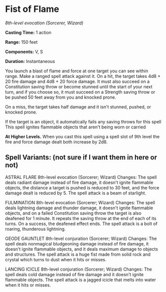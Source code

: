 # Fist of Flame
*8th-level evocation (Sorcerer, Wizard)*

**Casting Time:** 1 action

**Range:** 150 feet

**Components:** V, S

**Duration:** Instantaneous

You launch a blast of flame and force at one target you can see within range. Make a ranged spell attack against it. On a hit, the target takes 4d8 + 20 fire damage and 4d8 + 20 force damage. It must also succeed on a Constitution saving throw or become stunned until the start of your next turn, and if you choose so, it must succeed on a Strength saving throw or be pushed 50 feet away from you and knocked prone.

On a miss, the target takes half damage and it isn't stunned, pushed, or knocked prone.

If the target is an object, it automatically fails any saving throws for this spell This spell ignites flammable objects that aren't being worn or carried

**At Higher Levels.** When you cast this spell using a spell slot of 9th level the fire and force damage dealt both increase by 2d8.

## Spell Variants: (not sure if I want them in here or not)
ASTRAL FLARE
8th-level evocation (Sorcerer; Wizard)
Changes: The spell deals radiant damage instead of fire damage, it doesn't ignite flammable objects, the distance a target is pushed is reduced to 30 feet, and the force damage dealt is reduced by 5. The spell attack is a beam of starlight.

FULMINATION
8th-level evocation (Sorcerer; Wizard)
Changes: The spell deals lightning damage and thunder damage, it doesn't ignite flammable objects, and on a failed Constitution saving throw the target is also deafened for 1 minute. It repeats the saving throw at the end of each of its turns. On a success, the deafened effect ends. The spell attack is a bolt of roaring, thunderous lightning.

GEODE GAUNTLET
8th-level conjuration (Sorcerer; Wizard)
Changes: The spell deals nonmagical bludgeoning damage instead of fire damage, it doesn't ignite flammable objects, and it deals maximum damage to objects and structures. The spell attack is a huge fist made from solid rock and crystal which turns to dust when it hits or misses.

LANCING ICICLE
8th-level conjuration (Sorcerer; Wizard)
Changes: The spell deals cold damage instead of fire damage and it doesn't ignite flammable objects. The spell attack is a jagged icicle that melts into water when it hits or misses.
